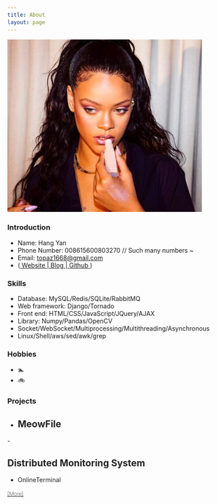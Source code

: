 ```yaml
---
title: About
layout: page
---
```

<!-- ![Profile Image]({{ site.url }}/{{ site.picture }}) -->
<p><img src="/assets/images/profile_about.jpg" alt="Profile About Image"></p>


### Introduction
- Name: Hang Yan
- Phone Number: 008615600803270 //  Such many numbers ~
- Email: topaz1668@gmail.com 
- (<a href="http://topazaws.com/"> Website </a>|<a href="https://topaz1618.github.io/blog/"> Blog </a>|<a href="https://github.com/Topaz1618"> Github </a>)


### Skills
- Database: MySQL/Redis/SQLite/RabbitMQ
- Web framework: Django/Tornado
- Front end: HTML/CSS/JavaScript/JQuery/AJAX
- Library: Numpy/Pandas/OpenCV
- Socket/WebSocket/Multiprocessing/Multithreading/Asynchronous
- Linux/Shell/aws/sed/awk/grep


### Hobbies
- 🏊 
- 🚲


### Projects
- <h2 > 
	<a href="https://github.com/Topaz1618/MeowFile/" style="color: #222; text-decoration: none;">
	MeowFile
	</a> 	

</h2>
- <h2> 	
	<a href="https://github.com/Topaz1618/FoxMonitor" style="color: #222; text-decoration: none;">
	Distributed Monitoring System
	</a> 
	</h2>

- <a href="https://github.com/Topaz1618/DonutsTerminal" style="color: #222; text-decoration: none;">
	OnlineTerminal
	</a> 
	
<a class="link" style="font-size: 12px; font-weight: 200" href="https://topaz1618.github.io/projects/">[More]</a>
